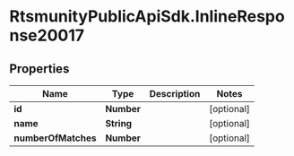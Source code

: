 # RtsmunityPublicApiSdk.InlineResponse20017

## Properties
Name | Type | Description | Notes
------------ | ------------- | ------------- | -------------
**id** | **Number** |  | [optional] 
**name** | **String** |  | [optional] 
**numberOfMatches** | **Number** |  | [optional] 


